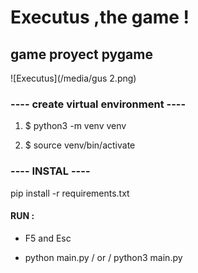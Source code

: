 #  Executus ,the game !

## game proyect pygame
![Executus](/media/gus 2.png)

###  ---- create virtual environment  ----

1. $ python3 -m venv venv

2. $ source venv/bin/activate


###    ----    INSTAL    ---- 

pip install -r requirements.txt

#### RUN :

- F5 and Esc

- python main.py  / or  / python3 main.py 

